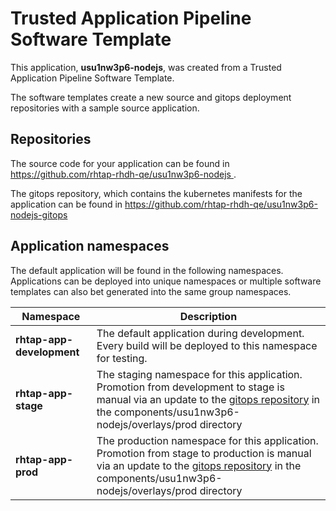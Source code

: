 # Trusted Application Pipeline Software Template

This application, **usu1nw3p6-nodejs**, was created from a Trusted Application Pipeline Software Template.

The software templates create a new source and gitops deployment repositories with a sample source application. 

## Repositories

The source code for your application can be found in [https://github.com/rhtap-rhdh-qe/usu1nw3p6-nodejs ](https://github.com/rhtap-rhdh-qe/usu1nw3p6-nodejs ).
 
The gitops repository, which contains the kubernetes manifests for the application can be found in 
[https://github.com/rhtap-rhdh-qe/usu1nw3p6-nodejs-gitops ](https://github.com/rhtap-rhdh-qe/usu1nw3p6-nodejs-gitops ) 

## Application namespaces 

The default application will be found in the following namespaces. Applications can be deployed into unique namespaces or multiple software templates can also bet generated into the same group namespaces.  

|  Namespace   |  Description   |  
| -------- | -------- |   
| **rhtap-app-development** | The default application during development. Every build will be deployed to this namespace for testing. | 
| **rhtap-app-stage** | The staging namespace for this application. Promotion from development to stage is manual via an update to the [gitops repository](https://github.com/rhtap-rhdh-qe/usu1nw3p6-nodejs-gitops ) in the components/usu1nw3p6-nodejs/overlays/prod directory |  
| **rhtap-app-prod** | The production namespace for this application. Promotion from stage to production is manual via an update to the [gitops repository](https://github.com/rhtap-rhdh-qe/usu1nw3p6-nodejs-gitops ) in the components/usu1nw3p6-nodejs/overlays/prod directory | 